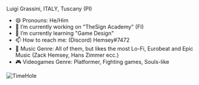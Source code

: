 Luigi Grassini, ITALY, Tuscany (PI)
- 😄 Pronouns: He/Him
- 🔭 I’m currently working on "TheSign Academy" (FI)
- 🌱 I’m currently learning "Game Design"
- 📫 How to reach me: (Discord) Hemsey#7472
- 🎵 Music Genre: All of them, but likes the most Lo-Fi, Eurobeat and Epic Music (Zack Hemsey, Hans Zimmer ecc.)
- 🎮 Videogames Genre: Platformer, Fighting games, Souls-like

![TimeHole](https://user-images.githubusercontent.com/98153032/150514576-1e909eb7-14e0-490d-a2f5-b973839bf04b.jpg)
